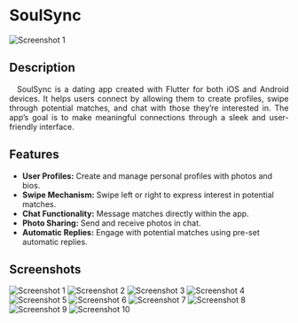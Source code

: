 # SoulSync
![Screenshot 1](https://github.com/user-attachments/assets/129e50b1-c4e5-4d24-a5b4-39918b00eeb0)

## Description

<p align="justify">
&emsp;SoulSync is a dating app created with Flutter for both iOS and Android devices. It helps users connect by allowing them to create profiles, swipe through potential matches, and chat with those they’re interested in. The app’s goal is to make meaningful connections through a sleek and user-friendly interface.
</p>

## Features
* **User Profiles:** Create and manage personal profiles with photos and bios.
* **Swipe Mechanism:** Swipe left or right to express interest in potential matches.
* **Chat Functionality:** Message matches directly within the app.
* **Photo Sharing:** Send and receive photos in chat.
* **Automatic Replies:** Engage with potential matches using pre-set automatic replies.

## Screenshots

![Screenshot 1](https://github.com/user-attachments/assets/129e50b1-c4e5-4d24-a5b4-39918b00eeb0)
![Screenshot 2](https://github.com/user-attachments/assets/f7338af3-2fbe-4757-b0ed-c13f61bab77a)
![Screenshot 3](https://github.com/user-attachments/assets/5f03a9d6-e623-42ef-9cb5-8f8ae0e6565f)
![Screenshot 4](https://github.com/user-attachments/assets/87bd5721-530f-4ede-a7ee-b15fffef6b02)
![Screenshot 5](https://github.com/user-attachments/assets/804c2d8d-b5ea-43db-af51-233f6cbbe105)
![Screenshot 6](https://github.com/user-attachments/assets/ccafa925-bc46-41df-82ee-f94c9662e551)
![Screenshot 7](https://github.com/user-attachments/assets/5f098052-e225-4489-9d08-f3e1acf0e5e4)
![Screenshot 8](https://github.com/user-attachments/assets/b5ff16ea-b8c6-466b-b69a-4061e734cac0)
![Screenshot 9](https://github.com/user-attachments/assets/33354828-ff58-406d-880e-72b7b5802d5a)
![Screenshot 10](https://github.com/user-attachments/assets/771740fa-2710-4e13-aaff-28d813c2041c)




